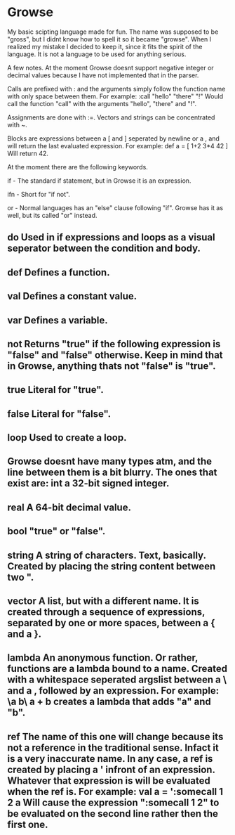 Growse
======

My basic scipting language made for fun. The name was supposed to be "gross",
but I didnt know how to spell it so it became "growse". When I realized my
mistake I decided to keep it, since it fits the spirit of the language. It is
not a language to be used for anything serious.

A few notes.
At the moment Growse doesnt support negative integer or decimal values because
I have not implemented that in the parser.

Calls are prefixed with : and the arguments simply follow the function name with
only space between them.
For example:
:call "hello" "there" "!"
Would call the function "call" with the arguments "hello", "there" and "!".

Assignments are done with :=.
Vectors and strings can be concentrated with ~.

Blocks are expressions between a [ and ] seperated by newline or a , and will return
the last evaluated expression.
For example:
def a = [
  1+2
  3*4
  42
]
Will return 42.

At the moment there are the following keywords.

if - 
The standard if statement, but in Growse it is an expression.

ifn - 
Short for "if not".

or - 
Normal languages has an "else" clause following "if". Growse has it as well,
but its called "or" instead.

do
Used in if expressions and loops as a visual seperator between the condition
and body.
------------

def
Defines a function.
------------

val
Defines a constant value.
------------

var
Defines a variable.
------------

not
Returns "true" if the following expression is "false" and "false" otherwise.
Keep in mind that in Growse, anything thats not "false" is "true".
------------

true
Literal for "true".
------------

false
Literal for "false".
------------

loop
Used to create a loop.
------------

Growse doesnt have many types atm, and the line between them is a bit blurry. The
ones that exist are:
int
a 32-bit signed integer.
------------

real
A 64-bit decimal value.
------------

bool
"true" or "false".
------------

string
A string of characters. Text, basically. Created by placing the string content between
two ".
------------

vector
A list, but with a different name. It is created through a sequence of expressions,
separated by one or more spaces, between a { and a }.
------------

lambda
An anonymous function. Or rather, functions are a lambda bound to a name. Created
with a whitespace seperated argslist between a \ and a \, followed by an expression.
For example:
\a b\ a + b
creates a lambda that adds "a" and "b".
------------

ref
The name of this one will change because its not a reference in the traditional sense.
Infact it is a very inaccurate name. In any case, a ref is created by placing a ' infront
of an expression. Whatever that expression is will be evaluated when the ref is.
For example:
val a = ':somecall 1 2
a
Will cause the expression ":somecall 1 2" to be evaluated on the second line rather then
the first one.
------------
